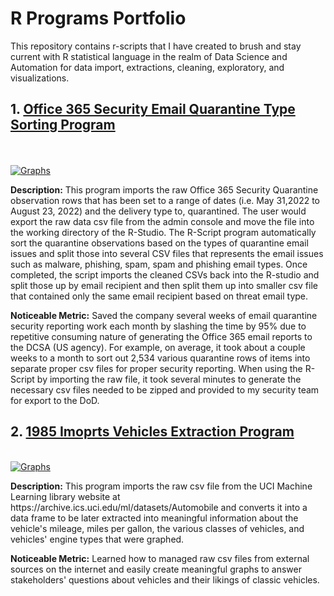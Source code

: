 # R Programs Portfolio

<p>This repository contains r-scripts that I have created to brush and stay current with R statistical language in the realm of Data Science and Automation for data import, extractions, cleaning, exploratory, and visualizations.</p>

<h2>1. <a href="https://github.com/absndus/R_Language_Scripts_Public_Repo/blob/main/11-20-2022%20R-Studio%20Program%20Office%20365%20Email%20CSV%20Extractor.R">Office 365 Security Email Quarantine Type Sorting Program</a></h2>
<br>
<br>
<a href="https://github.com/absndus/R_Language_Scripts_Public_Repo/blob/main/Screenshot%202023-05-06%20202540.png">
  <img src="https://github.com/absndus/R_Language_Scripts_Public_Repo/blob/main/Screenshot%202023-05-06%20202540.png" alt="Graphs">
  </a>
<p><b>Description:</b> This program imports the raw Office 365 Security Quarantine observation rows that has been set to a range of dates (i.e. May 31,2022 to August 23, 2022) and the delivery type to, quarantined. The user would export the raw data csv file from the admin console and move the file into the working directory of the R-Studio. The R-Script program automatically sort the quarantine observations based on the types of quarantine email issues and split those into several CSV files that represents the email issues such as malware, phishing, spam, spam and phishing email types. Once completed, the script imports the cleaned CSVs back into the R-studio and split those up by email recipient and then split them up into smaller csv file that contained only the same email recipient based on threat email type.
</p>

<p><b>Noticeable Metric:</b> Saved the company several weeks of email quarantine security reporting work each month by slashing the time by 95% due to repetitive consuming nature of generating the Office 365 email reports to the DCSA (US agency). For example, on average, it took about a couple weeks to a month to sort out 2,534 various quarantine rows of items into separate proper csv files for proper security reporting. When using the R-Script by importing the raw file, it took several minutes to generate the necessary csv files needed to be zipped and provided to my security team for export to the DoD.</p>

<h2>2. <a href="https://github.com/absndus/R_Language_Scripts_Public_Repo/blob/main/05-04-2023%20R-Studio%20Program%20Vehicles%20Information%20Extractor.r">1985 Imoprts Vehicles Extraction Program</a></h2>
<br>
<a href="https://github.com/absndus/r-studio-projects/blob/main/05-04-2023%20R-Studio%20Program%20Vehicles%20Information%20Extractor%20Present%204%20Graphs.png">
  <img src="https://github.com/absndus/r-studio-projects/blob/main/05-04-2023%20R-Studio%20Program%20Vehicles%20Information%20Extractor%20Present%204%20Graphs.png" alt="Graphs">
</a>
<br>
<p><b>Description:</b> This program imports the raw csv file from the UCI Machine Learning library website at <url>https://archive.ics.uci.edu/ml/datasets/Automobile</url> and converts it into a data frame to be later extracted into meaningful information about the vehicle's mileage, miles per gallon, the various classes of vehicles, and vehicles' engine types that were graphed.
</p>

<p><b>Noticeable Metric:</b> Learned how to managed raw csv files from external sources on the internet and easily create meaningful graphs to answer stakeholders' questions about vehicles and their likings of classic vehicles.</p>
